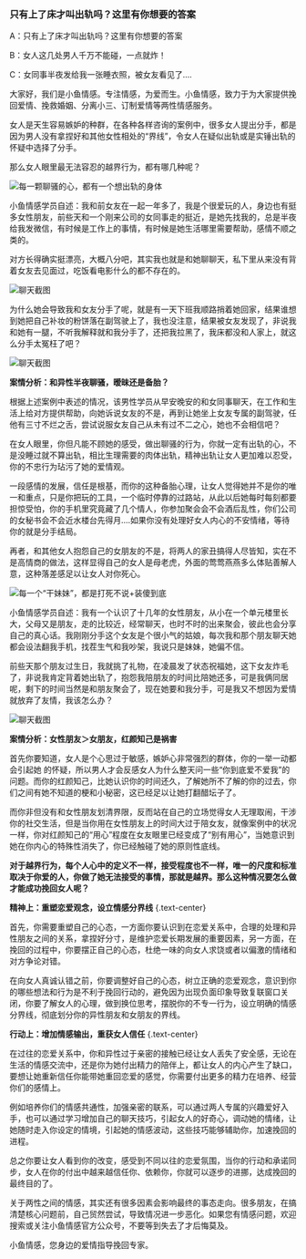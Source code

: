 ### 只有上了床才叫出轨吗？这里有你想要的答案

A：只有上了床才叫出轨吗？这里有你想要的答案

B：女人这几处男人千万不能碰，一点就炸！

C：女同事半夜发给我一张睡衣照，被女友看见了....

大家好，我们是小鱼情感。专注情感，为爱而生。小鱼情感，致力于为大家提供挽回爱情、挽救婚姻、分离小三、订制爱情等两性情感服务。

女人是天生容易嫉妒的种群，在各种各样咨询的案例中，很多女人提出分手，都是因为男人没有拿捏好和其他女性相处的“界线”，令女人在疑似出轨或是实锤出轨的怀疑中选择了分手。

那么女人眼里最无法容忍的越界行为，都有哪几种呢？

![每一颗聊骚的心，都有一个想出轨的身体](/im/images/articles/a4/a4_2/image1.png "每一颗聊骚的心，都有一个想出轨的身体")

小鱼情感学员自述：我和前女友在一起一年多了，我是个很爱玩的人，身边也有挺多女性朋友，前些天和一个刚来公司的女同事走的挺近，是她先找我的，总是半夜给我发微信，有时候是工作上的事情，有时候是她生活哪里需要帮助，感情不顺之类的。

对方长得确实挺漂亮，大概八分吧，其实我也就是和她聊聊天，私下里从来没有背着女友去见面过，吃饭看电影什么的都不存在的。

![聊天截图](/im/images/articles/a4/a4_2/image2.jpeg "聊天截图")

为什么她会导致我和女友分手了呢，就是有一天下班我顺路捎着她回家，结果谁想到她把自己补妆的粉饼落在副驾驶上了，我也没注意，结果被女友发现了，非说我和她有一腿，不听我解释就和我分手了，还把我拉黑了，我床都没和人家上，就这么分手太冤枉了吧？

![聊天截图](/im/images/articles/a4/a4_2/image3.jpeg "聊天截图")

**案情分析：和异性半夜聊骚，暧昧还是备胎？**

根据上述案例中表述的情况，该男性学员从早安晚安的和女同事聊天，在工作和生活上给对方提供帮助，向她诉说女友的不是，再到让她坐上女友专属的副驾驶，任他有三寸不烂之舌，尝试说服女友自己从未有过不二之心，她也不会相信吧？

在女人眼里，你但凡能不顾她的感受，做出聊骚的行为，你就一定有出轨的心，不是没睡过就不算出轨，相比生理需要的肉体出轨，精神出轨让女人更加难以忍受，你的不忠行为玷污了她的爱情观。

一段感情的发展，信任是根基，而你的这种备胎心理，让女人觉得她并不是你的唯一和重点，只是你把玩的工具，一个临时停靠的过路站，从此以后她每时每刻都要担惊受怕，你的手机里究竟藏了几个情人，你参加聚会会不会酒后乱性，你们公司的女秘书会不会近水楼台先得月....如果你没有处理好女人内心的不安情绪，等待你的就是分手结局。

再者，和其他女人抱怨自己的女朋友的不是，将两人的家丑搞得人尽皆知，实在不是高情商的做法，这样显得自己的女人是母老虎，外面的莺莺燕燕多么体贴善解人意，这种落差感足以让女人对你死心。

![每一个“干妹妹”，都是打死不说+装傻到底](/im/images/articles/a4/a4_2/image4.png "每一个“干妹妹”，都是打死不说+装傻到底")

小鱼情感学员自述：我有一个认识了十几年的女性朋友，从小在一个单元楼里长大，父母又是朋友，走的比较近，经常聊天，也时不时的出来聚会，彼此也会分享自己的真心话。我刚刚分手这个女友是个很小气的姑娘，每次我和那个朋友聊天她都会设法翻我手机，找茬生气和我吵架，我说只是妹妹，她偏不信。

前些天那个朋友过生日，我就挑了礼物，在凌晨发了状态祝福她，这下女友炸毛了，非说我肯定背着她出轨了，抱怨我陪朋友的时间比陪她还多，可是我俩同居呢，剩下的时间当然是和朋友聚会了，现在她要和我分手，可是我又不想因为爱情就放弃了友情，我该怎么办？

![聊天截图](/im/images/articles/a4/a4_2/image5.jpeg "聊天截图")

**案情分析：女性朋友＞女朋友，红颜知己是祸害**

首先你要知道，女人是个心思过于敏感，嫉妒心非常强烈的群体，你的一举一动都会引起她
的怀疑，所以男人才会反感女人为什么整天问一些“你到底爱不爱我”的问题。而你的红颜知己，比她认识你的时间还久，了解她所不了解的你的过去，你们之间有她不知道的梗和小秘密，这已经足以让她打翻醋坛子了。

而你非但没有和女性朋友划清界限，反而站在自己的立场觉得女人无理取闹，干涉你的社交生活，但是当你用在女性朋友上的时间大过于陪女友，就像案例中的状况一样，你对红颜知己的“用心”程度在女友眼里已经变成了“别有用心”，当她意识到她在你内心的特殊性消失了，你已经触碰了她的原则性底线。

**对于越界行为，每个人心中的定义不一样，接受程度也不一样，唯一的尺度和标准取决于你爱的人，你做了她无法接受的事情，那就是越界。那么这种情况要怎么做才能成功挽回女人呢？**

**精神上：重塑恋爱观念，设立情感分界线** {.text-center}

首先，你需要重塑自己的心态，一方面你要认识到在恋爱关系中，合理的处理和异性朋友之间的关系，拿捏好分寸，是维护恋爱长期发展的重要因素，另一方面，在挽回的过程中，你要摆正自己的心态，杜绝一味的向女人求饶或者以偏激的情绪和对方争论对错。

在向女人真诚认错之前，你要调整好自己的心态，树立正确的恋爱观念，意识到你的哪些想法和行为是不利于挽回行动的，避免因为出现负面印象导致复联窗口关闭，你要了解女人的心理，做到换位思考，摆脱你的不专一行为，设立明确的情感分界线，彻底划分你的异性朋友和女朋友的界线。

**行动上：增加情感输出，重获女人信任** {.text-center}

在过往的恋爱关系中，你和异性过于亲密的接触已经让女人丢失了安全感，无论在生活的情感交流中，还是你为她付出精力的陪伴上，都让女人的内心产生了缺口，要想让她重新信任你能带她重回恋爱的感觉，你需要付出更多的精力在培养、经营你们的感情上。

例如培养你们的情感共通性，加强亲密的联系，可以通过两人专属的兴趣爱好入手，也可以通过学习增加自己的聊天技巧，引起女人的好奇心，调动她的情绪，让她随时走入你设定的情境，引起她的情感波动，这些技巧能够辅助你，加速挽回的进程。

总之你要让女人看到你的改变，感受到不同以往的恋爱氛围，当你的行动和承诺同步，女人在你的付出中越来越信任你、依赖你，你就可以逐步的进挪，达成挽回的最终目的了。

关于两性之间的情感，其实还有很多因素会影响最终的事态走向。很多朋友，在搞清楚核心问题前，自己贸然尝试，导致情况进一步恶化。如果您有情感问题，欢迎搜索或关注小鱼情感官方公众号，不要等到失去了才后悔莫及。

小鱼情感，您身边的爱情指导挽回专家。

